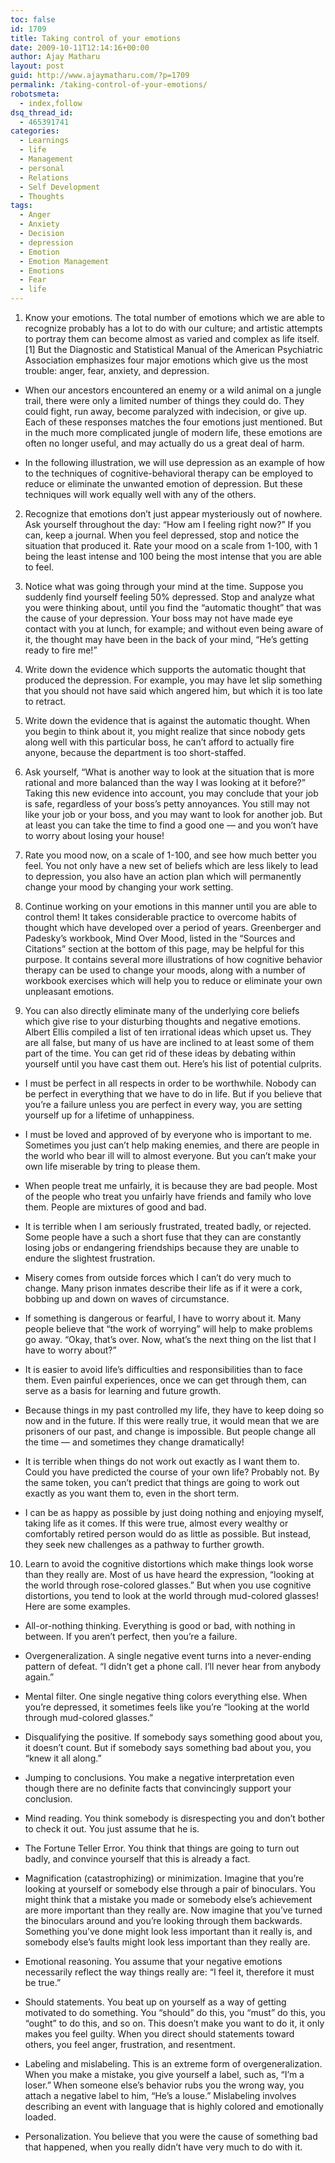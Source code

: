 ```yaml
---
toc: false
id: 1709
title: Taking control of your emotions
date: 2009-10-11T12:14:16+00:00
author: Ajay Matharu
layout: post
guid: http://www.ajaymatharu.com/?p=1709
permalink: /taking-control-of-your-emotions/
robotsmeta:
  - index,follow
dsq_thread_id:
  - 465391741
categories:
  - Learnings
  - life
  - Management
  - personal
  - Relations
  - Self Development
  - Thoughts
tags:
  - Anger
  - Anxiety
  - Decision
  - depression
  - Emotion
  - Emotion Management
  - Emotions
  - Fear
  - life
---
```

1. Know your emotions. The total number of emotions which we are able to recognize probably has a lot to do with our culture; and artistic attempts to portray them can become almost as varied and complex as life itself. [1] But the Diagnostic and Statistical Manual of the American Psychiatric Association emphasizes four major emotions which give us the most trouble: anger, fear, anxiety, and depression.

* When our ancestors encountered an enemy or a wild animal on a jungle trail, there were only a limited number of things they could do. They could fight, run away, become paralyzed with indecision, or give up. Each of these responses matches the four emotions just mentioned. But in the much more complicated jungle of modern life, these emotions are often no longer useful, and may actually do us a great deal of harm.
            
* In the following illustration, we will use depression as an example of how to the techniques of cognitive-behavioral therapy can be employed to reduce or eliminate the unwanted emotion of depression. But these techniques will work equally well with any of the others.

2. Recognize that emotions don&#8217;t just appear mysteriously out of nowhere. Ask yourself throughout the day: &#8220;How am I feeling right now?&#8221; If you can, keep a journal. When you feel depressed, stop and notice the situation that produced it. Rate your mood on a scale from 1-100, with 1 being the least intense and 100 being the most intense that you are able to feel.

3. Notice what was going through your mind at the time. Suppose you suddenly find yourself feeling 50% depressed. Stop and analyze what you were thinking about, until you find the &#8220;automatic thought&#8221; that was the cause of your depression. Your boss may not have made eye contact with you at lunch, for example; and without even being aware of it, the thought may have been in the back of your mind, &#8220;He&#8217;s getting ready to fire me!&#8221;

4. Write down the evidence which supports the automatic thought that produced the depression. For example, you may have let slip something that you should not have said which angered him, but which it is too late to retract.

5. Write down the evidence that is against the automatic thought. When you begin to think about it, you might realize that since nobody gets along well with this particular boss, he can&#8217;t afford to actually fire anyone, because the department is too short-staffed.

6. Ask yourself, &#8220;What is another way to look at the situation that is more rational and more balanced than the way I was looking at it before?&#8221; Taking this new evidence into account, you may conclude that your job is safe, regardless of your boss&#8217;s petty annoyances. You still may not like your job or your boss, and you may want to look for another job. But at least you can take the time to find a good one &#8212; and you won&#8217;t have to worry about losing your house!

7. Rate you mood now, on a scale of 1-100, and see how much better you feel. You not only have a new set of beliefs which are less likely to lead to depression, you also have an action plan which will permanently change your mood by changing your work setting. 

8. Continue working on your emotions in this manner until you are able to control them! It takes considerable practice to overcome habits of thought which have developed over a period of years. Greenberger and Padesky&#8217;s workbook, Mind Over Mood, listed in the &#8220;Sources and Citations&#8221; section at the bottom of this page, may be helpful for this purpose. It contains several more illustrations of how cognitive behavior therapy can be used to change your moods, along with a number of workbook exercises which will help you to reduce or eliminate your own unpleasant emotions.

9. You can also directly eliminate many of the underlying core beliefs which give rise to your disturbing thoughts and negative emotions. Albert Ellis compiled a list of ten irrational ideas which upset us. They are all false, but many of us have are inclined to at least some of them part of the time. You can get rid of these ideas by debating within yourself until you have cast them out. Here&#8217;s his list of potential culprits.

* I must be perfect in all respects in order to be worthwhile. Nobody can be perfect in everything that we have to do in life. But if you believe that you&#8217;re a failure unless you are perfect in every way, you are setting yourself up for a lifetime of unhappiness.
            
* I must be loved and approved of by everyone who is important to me. Sometimes you just can&#8217;t help making enemies, and there are people in the world who bear ill will to almost everyone. But you can&#8217;t make your own life miserable by tring to please them.
            
* When people treat me unfairly, it is because they are bad people. Most of the people who treat you unfairly have friends and family who love them. People are mixtures of good and bad.
            
* It is terrible when I am seriously frustrated, treated badly, or rejected. Some people have a such a short fuse that they can are constantly losing jobs or endangering friendships because they are unable to endure the slightest frustration.
            
* Misery comes from outside forces which I can’t do very much to change. Many prison inmates describe their life as if it were a cork, bobbing up and down on waves of circumstance.
            
* If something is dangerous or fearful, I have to worry about it. Many people believe that &#8220;the work of worrying&#8221; will help to make problems go away. &#8220;Okay, that&#8217;s over. Now, what&#8217;s the next thing on the list that I have to worry about?&#8221;
            
* It is easier to avoid life’s difficulties and responsibilities than to face them. Even painful experiences, once we can get through them, can serve as a basis for learning and future growth.
            
* Because things in my past controlled my life, they have to keep doing so now and in the future. If this were really true, it would mean that we are prisoners of our past, and change is impossible. But people change all the time &#8212; and sometimes they change dramatically!
            
* It is terrible when things do not work out exactly as I want them to. Could you have predicted the course of your own life? Probably not. By the same token, you can&#8217;t predict that things are going to work out exactly as you want them to, even in the short term.
            
* I can be as happy as possible by just doing nothing and enjoying myself, taking life as it comes. If this were true, almost every wealthy or comfortably retired person would do as little as possible. But instead, they seek new challenges as a pathway to further growth.

10. Learn to avoid the cognitive distortions which make things look worse than they really are. Most of us have heard the expression, &#8220;looking at the world through rose-colored glasses.&#8221; But when you use cognitive distortions, you tend to look at the world through mud-colored glasses! Here are some examples.

* All-or-nothing thinking. Everything is good or bad, with nothing in between. If you aren&#8217;t perfect, then you&#8217;re a failure.
            
* Overgeneralization. A single negative event turns into a never-ending pattern of defeat. &#8220;I didn&#8217;t get a phone call. I&#8217;ll never hear from anybody again.&#8221;
            
* Mental filter. One single negative thing colors everything else. When you&#8217;re depressed, it sometimes feels like you&#8217;re &#8220;looking at the world through mud-colored glasses.&#8221;
            
* Disqualifying the positive. If somebody says something good about you, it doesn&#8217;t count. But if somebody says something bad about you, you &#8220;knew it all along.&#8221;
            
* Jumping to conclusions. You make a negative interpretation even though there are no definite facts that convincingly support your conclusion.
            
* Mind reading. You think somebody is disrespecting you and don&#8217;t bother to check it out. You just assume that he is.
            
* The Fortune Teller Error. You think that things are going to turn out badly, and convince yourself that this is already a fact.
            
* Magnification (catastrophizing) or minimization. Imagine that you&#8217;re looking at yourself or somebody else through a pair of binoculars. You might think that a mistake you made or somebody else&#8217;s achievement are more important than they really are. Now imagine that you&#8217;ve turned the binoculars around and you&#8217;re looking through them backwards. Something you&#8217;ve done might look less important than it really is, and somebody else&#8217;s faults might look less important than they really are.
            
* Emotional reasoning. You assume that your negative emotions necessarily reflect the way things really are: &#8220;I feel it, therefore it must be true.&#8221;
            
* Should statements. You beat up on yourself as a way of getting motivated to do something. You &#8220;should&#8221; do this, you &#8220;must&#8221; do this, you &#8220;ought&#8221; to do this, and so on. This doesn&#8217;t make you want to do it, it only makes you feel guilty. When you direct should statements toward others, you feel anger, frustration, and resentment.
            
* Labeling and mislabeling. This is an extreme form of overgeneralization. When you make a mistake, you give yourself a label, such as, &#8220;I&#8217;m a loser.&#8221; When someone else&#8217;s behavior rubs you the wrong way, you attach a negative label to him, &#8220;He&#8217;s a louse.&#8221; Mislabeling involves describing an event with language that is highly colored and emotionally loaded.
            
* Personalization. You believe that you were the cause of something bad that happened, when you really didn&#8217;t have very much to do with it.
